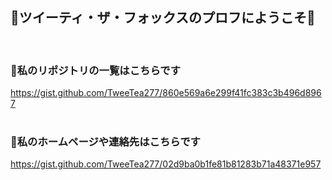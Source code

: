 ## 🦊ツイーティ・ザ・フォックスのプロフにようこそ🦊
<br>

### 🍵私のリポジトリの一覧はこちらです  
https://gist.github.com/TweeTea277/860e569a6e299f41fc383c3b496d8967
<br><br>

### 🍵私のホームページや連絡先はこちらです  

https://gist.github.com/TweeTea277/02d9ba0b1fe81b81283b71a48371e957

<!--
**TweeTea277/TweeTea277** is a ✨ _special_ ✨ repository because its `README.md` (this file) appears on your GitHub profile.

Here are some ideas to get you started:

- 🔭 I’m currently working on ...
- 🌱 I’m currently learning ...
- 👯 I’m looking to collaborate on ...
- 🤔 I’m looking for help with ...
- 💬 Ask me about ...
- 📫 How to reach me: ...
- 😄 Pronouns: ...
- ⚡ Fun fact: ...
-->
